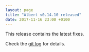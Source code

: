 ```yaml
---
layout: page
title: "Albert v0.14.10 released"
date: 2017-11-16 23:00 +0100
---
```


This release contains the latest fixes.

Check the [git log](https://github.com/albertlauncher/albert/commits/v0.14.10) for details.
